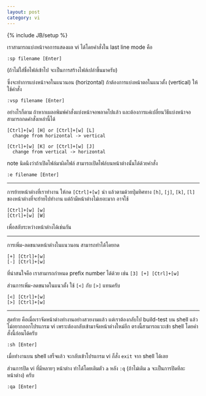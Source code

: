```yaml
---
layout: post
category: vi
---
```

{% include JB/setup %}

เราสามารถแบ่งหน้าจอการแสดงผล vi ได้โดยคำสั่งใน last line mode คือ

    :sp filename [Enter]

(ถ้าไม่ใส่ชื่อไฟล์เข้าไป จะเป็นการสร้างไฟล์เปล่าขึ้นมาครับ)

ซึ่งจะทำการแบ่งหน้าจอในแนวนอน (horizontal) ถ้าต้องการแบ่งหน้าตอในแนวตั้ง (vertical) ให้ใช้คำสั่ง

    :vsp filename [Enter]

อย่างไรก็ตาม ถ้าหากเผลอพิมพ์คำสั่งแบ่งหน้าจอพลาดไปแล้ว และต้องการแค่เปลี่ยนวิธีแบ่งหน้าจอ สามารถกดคำสั่งเหล่านี้ได้

    [Ctrl]+[w] [H] or [Ctrl]+[w] [L]
      change from horizontal -> vertical

    [Ctrl]+[w] [K] or [Ctrl]+[w] [J] 
      change from vertical -> horizontal

note นิดนึงว่าถ้าเปิดไฟล์มาผิดไฟล์ สามารถเปิดไฟล์บนหน้าต่างนั้นได้ด้วยคำสั่ง

    :e filename [Enter]

---

การย้ายหน้าต่างที่เราทำงาน ให้กด `[Ctrl]+[w]` นำ แล้วตามด้วยปุ่มทิศทาง `[h]`, `[j]`, `[k]`, `[l]` ของหน้าต่างที่จะย้ายไปทำงาน แต่ถ้ามีหน้าต่างไม่เยอะมาก อาจใช้

    [Ctrl]+[w] [w]
    [Ctrl]+[w] [W]

เพื่อสลับระหว่างหน้าต่างได้เช่นกัน

---

การเพิ่ม-ลดขนาดหน้าต่างในแนวนอน สามารถทำได้โดยกด

    [+] [Ctrl]+[w]
    [-] [Ctrl]+[w]

ที่น่าสนใจคือ เราสามารถกำหนด prefix number ได้ด้วย เช่น `[3] [+] [Ctrl]+[w]`

ส่วนการเพิ่ม-ลดขนาดในแนวตั้ง ใช้ `[<]` กับ `[>]` แทนครับ

    [<] [Ctrl]+[w]
    [>] [Ctrl]+[w]

---

สุดท้าย คือเมื่อเราจัดหน้าต่างทำงานอย่างสวยงามแล้ว แต่เราต้องกลับไป build-test บน shell แล้วไม่อยากออกโปรแกรม vi เพราะต้องกลับเข้ามาจัดหน้าต่างใหม่อีก ตรงนี้สามารถแวะเข้า shell โดยคำสั่งนี้ก่อนได้ครับ

    :sh [Enter]

เมื่อทำงานบน shell เสร็จแล้ว จะกลับเข้าโปรแกรม vi ก็สั่ง `exit` จาก shell ได้เลย

ส่วนการปิด vi ที่มีหลายๆ หน้าต่าง ทำได้โดยเติมตัว `a` หลัง `:q` (ถ้าไม่เติม `a` จะเป็นการปิดทีละหน้าต่าง) ครับ

    :qa [Enter]
